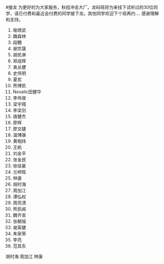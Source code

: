 #接龙
为更好的为大家服务，秋招冲击大厂。龙码班将为来线下试听过的30位同学，请已付费和最近会付费的同学接下龙。其他同学欢迎下个班再约.... 感谢理解和支持。

1. 喻顺武
2. 魏森林
3. 段翾
4. 谢宗晟
5. 胡凯淋
6. 郑成辉
7. 衷丛健
8. 史伟明
9. 夏宏
10. 熊博凯
11. Novalic田健华
12. 李伟俊
13. 梁宇翔
14. 李梁剑
15. 唐健杰
16. 廖辉
17. 廖文婕
18. 温博康
19. 黄相炜
20. 王帆
21. 刘金平
22. 张金民
23. 徐佳豪
24. 兰梓晗
25. 林康
26. 胡时海
27. 周加江
28. 谭弘权
29. 周亮清
30. 熊凯闻
31. 魏齐宣
32. 张朝熔
33. 谢英健
34. 朱家荣
35. 李亮
36. 范其东

胡时海  周加江  林康
